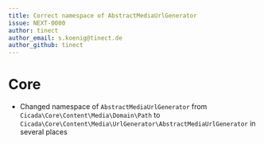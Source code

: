 ```yaml
---
title: Correct namespace of AbstractMediaUrlGenerator
issue: NEXT-0000
author: tinect
author_email: s.koenig@tinect.de
author_github: tinect
---
```


# Core

* Changed namespace of `AbstractMediaUrlGenerator` from `Cicada\Core\Content\Media\Domain\Path` to `Cicada\Core\Content\Media\UrlGenerator\AbstractMediaUrlGenerator` in several places
